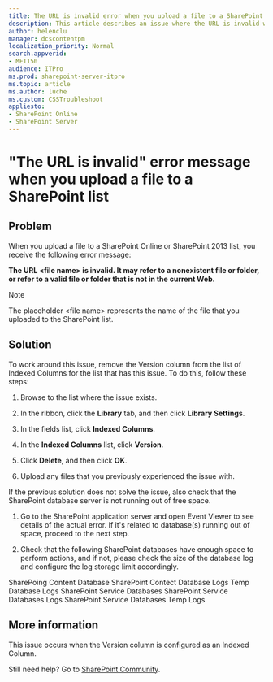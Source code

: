 ```yaml
---
title: The URL is invalid error when you upload a file to a SharePoint list
description: This article describes an issue where the URL is invalid when you upload a file to a SharePoint list, and provides a solution.
author: helenclu
manager: dcscontentpm
localization_priority: Normal
search.appverid: 
- MET150
audience: ITPro
ms.prod: sharepoint-server-itpro
ms.topic: article
ms.author: luche
ms.custom: CSSTroubleshoot
appliesto:
- SharePoint Online
- SharePoint Server
---
```


# "The URL is invalid" error message when you upload a file to a SharePoint list

## Problem

When you upload a file to a SharePoint Online or SharePoint 2013 list, you receive the following error message:

**The URL \<file name> is invalid. It may refer to a nonexistent file or folder, or refer to a valid file or folder that is not in the current Web.**

> [!NOTE]
> The placeholder \<file name> represents the name of the file that you uploaded to the SharePoint list.

## Solution

To work around this issue, remove the Version column from the list of Indexed Columns for the list that has this issue. To do this, follow these steps:

1. Browse to the list where the issue exists.

1. In the ribbon, click the **Library** tab, and then click **Library Settings**.

1. In the fields list, click **Indexed Columns**.

1. In the **Indexed Columns** list, click **Version**.

1. Click **Delete**, and then click **OK**.

1. Upload any files that you previously experienced the issue with.


If the previous solution does not solve the issue, also check that the SharePoint database server is not running out of free space.

1. Go to the SharePoint application server and open Event Viewer to see details of the actual error. If it's related to database(s) running out of space, proceed to the next step.

1. Check that the following SharePoint databases have enough space to perform actions, and if not, please check the size of the database log and configure the log storage limit accordingly. 

SharePoing Content Database
SharePoint Contect Database Logs
Temp Database Logs
SharePoint Service Databases
SharePoint Service Databases Logs
SharePoint Service Databases Temp Logs

## More information

This issue occurs when the Version column is configured as an Indexed Column.

Still need help? Go to [SharePoint Community](https://techcommunity.microsoft.com/t5/sharepoint/ct-p/SharePoint).
